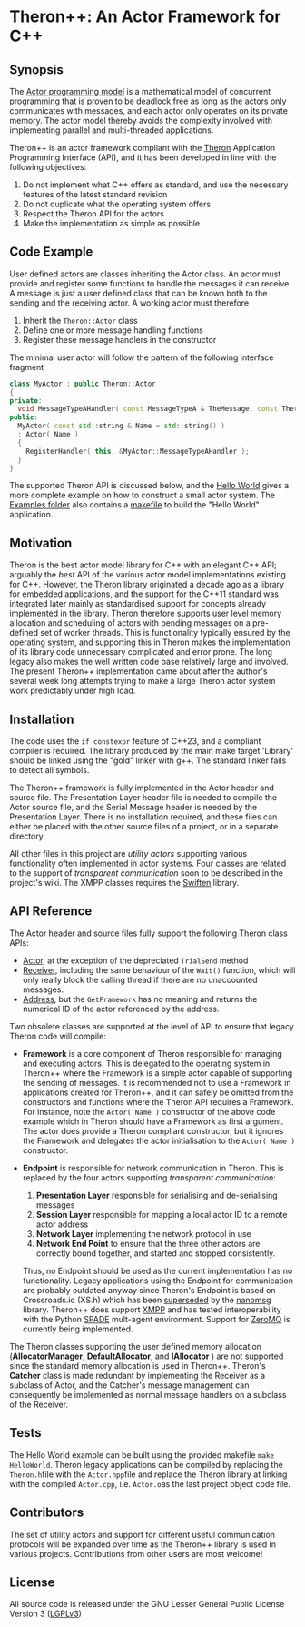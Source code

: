 # Theron++: An Actor Framework for C++

## Synopsis

The [Actor programming model](https://en.wikipedia.org/wiki/Actor_model) is a mathematical model of concurrent programming that is proven to be deadlock free as long as the actors only communicates with messages, and each actor only operates on its private memory. The actor model thereby avoids the complexity involved with implementing parallel and multi-threaded applications.

Theron++ is an actor framework compliant with the [Theron](http://www.theron-library.com/) Application Programming Interface (API), and it has been developed in line with the following objectives:
1. Do not implement what C++ offers as standard, and use the necessary features of the latest standard revision
2. Do not duplicate what the operating system offers
3. Respect the Theron API for the actors
4. Make the implementation as simple as possible

## Code Example

User defined actors are classes inheriting the Actor class. An actor must provide and register some functions to handle the messages it can receive. A message is just a user defined class that can be known both to the sending and the receiving actor. A working actor must therefore
1. Inherit the `Theron::Actor` class
2. Define one or more message handling functions
3. Register these message handlers in the constructor

The minimal user actor will follow the pattern of the following interface fragment

```C++
class MyActor : public Theron::Actor
{
private:
  void MessageTypeAHandler( const MessageTypeA & TheMessage, const Theron::Address SendingActor);
public:
  MyActor( const std::string & Name = std::string() )
  : Actor( Name )
  {
    RegisterHandler( this, &MyActor::MessageTypeAHandler );
  }
}
```
The supported Theron API is discussed below, and the [Hello World](https://github.com/GeirHo/TheronPlusPlus/blob/Release/Examples/HelloWorld.cpp) gives a more complete example on how to construct a small actor system. The [Examples folder](https://github.com/GeirHo/TheronPlusPlus/tree/Release/Examples) also contains a [makefile](https://github.com/GeirHo/TheronPlusPlus/blob/Release/Examples/makefile) to build the "Hello World" application.

## Motivation

Theron is the best actor model library for C++ with an elegant C++ API; arguably the _best_ API of the various actor model implementations existing for C++. However, the Theron library originated a decade ago as a library for embedded applications, and the support for the C++11 standard was integrated later mainly as standardised support for concepts already implemented in the library. Theron therefore supports user level memory allocation and scheduling of actors with pending messages on a pre-defined set of worker threads. This is functionality  typically ensured by the operating system, and supporting this in Theron makes the implementation of its library code unnecessary complicated and error prone. The long legacy also makes the well written code base relatively large and involved. The present Theron++ implementation came about after the author's several week long attempts trying to make a large Theron actor system work predictably under high load. 

## Installation

The code uses the `if constexpr` feature of C++23, and a compliant compiler is required. The library produced by the main make target 'Library' should be linked using the "gold" linker with g++. The standard linker fails to detect all symbols.

The Theron++ framework is fully implemented in the Actor header and source file. The Presentation Layer header file is needed to compile the Actor source file, and the Serial Message header is needed by the Presentation Layer. There is no installation required, and these files can either be placed with the other source files of a project, or in a separate directory. 

All other files in this project are _utility actors_ supporting various functionality often implemented in actor systems. Four classes are related to the support of _transparent communication_ soon to be described in the project's wiki. The XMPP classes requires the [Swiften](http://swift.im/swiften.html) library.

## API Reference

The Actor header and source files fully support the following Theron class APIs:
* [Actor](http://docs.theron-library.com/6.00/classTheron_1_1Actor.html), at the exception of the depreciated `TrialSend` method
* [Receiver](http://docs.theron-library.com/6.00/classTheron_1_1Receiver.html), including the same behaviour of the `Wait()` function, which will only really block the calling thread if there are no unaccounted messages.
* [Address](http://docs.theron-library.com/6.00/classTheron_1_1Address.html), but the `GetFramework` has no meaning and returns the numerical ID of the actor referenced by the address.

Two obsolete classes are supported at the level of API to ensure that legacy Theron code will compile:
* 	**Framework** is a core component of Theron responsible for managing and executing actors. This is delegated to the operating system in Theron++ where the Framework is a simple actor capable of supporting the sending of messages. It is recommended not to use a Framework in applications created for Theron++, and it can safely be omitted from the constructors and functions where the Theron API requires a Framework. For instance, note the `Actor( Name )` constructor of the above code example which in Theron should have a Framework as first argument. The actor does provide a Theron compliant constructor, but it ignores the Framework and delegates the actor initialisation to the `Actor( Name )` constructor.
* 	**Endpoint** is responsible for network communication in Theron. This is replaced by the four actors supporting _transparent communication_: 
	1. **Presentation Layer** responsible for serialising and de-serialising messages
	2. **Session Layer** responsible for mapping a local actor ID to a remote actor address
	3. **Network Layer** implementing the network protocol in use
	4. **Network End Point** to ensure that the three other actors are correctly bound together, and started and stopped consistently.

	Thus, no Endpoint should be used as the current implementation has no functionality. Legacy applications using the Endpoint for communication are probably outdated anyway since Theron's Endpoint is based on Crossroads.io (XS.h) which has been [superseded](http://stackoverflow.com/questions/13494033/zeromq-vs-crossroads-i-o) by the [nanomsg](https://github.com/nanomsg/nanomsg) library. Theron++ does support [XMPP](https://xmpp.org/) and has tested interoperability with the Python [SPADE](https://github.com/javipalanca/spade) mult-agent environment. Support for [ZeroMQ](http://zeromq.org/) is currently being implemented.

The Theron classes supporting the user defined memory allocation (**AllocatorManager**, **DefaultAllocator**, and **IAllocator** ) are not supported since the standard memory allocation is used in Theron++. Theron's **Catcher** class is made redundant by implementing the Receiver as a subclass of Actor, and the Catcher's message management can consequently be implemented as normal message handlers on a subclass of the Receiver.

## Tests

The Hello World example can be built using the provided makefile `make HelloWorld`. Theron legacy applications can be compiled by replacing the `Theron.h`file with the `Actor.hpp`file and replace the Theron library at linking with the compiled `Actor.cpp`, i.e. `Actor.o`as the last project object code file.

## Contributors

The set of utility actors and support for different useful communication protocols will be expanded over time as the Theron++ library is used in various projects. Contributions from other users are most welcome!

## License

All source code is released under the GNU Lesser General Public License Version 3 
([LGPLv3](https://www.gnu.org/licenses/lgpl.html))
